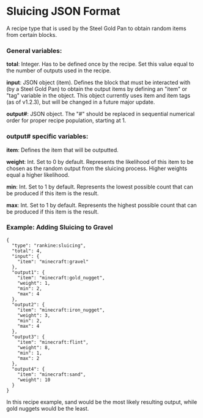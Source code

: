 # Sluicing JSON Format

A recipe type that is used by the Steel Gold Pan to obtain random items from certain blocks. 

### General variables:

**total**: Integer. Has to be defined once by the recipe. Set this value equal to the number of outputs used in the recipe.

**input**: JSON object (item). Defines the block that must be interacted with (by a Steel Gold Pan) to obtain the output items by defining an "item" or "tag" variable in the object. This object currently uses item and item tags (as of v1.2.3), but will be changed in a future major update.

**output#**: JSON object. The "#" should be replaced in sequential numerical order for proper recipe population, starting at 1.  

### output# specific variables:

**item**: Defines the item that will be outputted.

**weight**: Int. Set to 0 by default. Represents the likelihood of this item to be chosen as the random output from the sluicing process. Higher weights equal a higher likelihood.

**min**: Int. Set to 1 by default. Represents the lowest possible count that can be produced if this item is the result.

**max**: Int. Set to 1 by default. Represents the highest possible count that can be produced if this item is the result.

### Example: Adding Sluicing to Gravel
```
{
  "type": "rankine:sluicing",
  "total": 4,
  "input": {
    "item": "minecraft:gravel"
  },
  "output1": {
    "item": "minecraft:gold_nugget",
    "weight": 1,
    "min": 2,
    "max": 4
  },
  "output2": {
    "item": "minecraft:iron_nugget",
    "weight": 3,
    "min": 2,
    "max": 4
  },
  "output3": {
    "item": "minecraft:flint",
    "weight": 8,
    "min": 1,
    "max": 2
  },
  "output4": {
    "item": "minecraft:sand",
    "weight": 10
  }
}
```

In this recipe example, sand would be the most likely resulting output, while gold nuggets would be the least.
